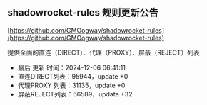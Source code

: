 ## shadowrocket-rules 规则更新公告

[https://github.com/GMOogway/shadowrocket-rules](https://github.com/GMOogway/shadowrocket-rules)

提供全面的直连（DIRECT）、代理（PROXY）、屏蔽（REJECT）列表
- 最后 更新 时间：2024-12-06 06:41:11
- 直连DIRECT列表：95944，update +0
- 代理PROXY 列表：31135，update +0
- 屏蔽REJECT列表：66589，update +32